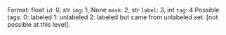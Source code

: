 Format: float `id`: 0, str `img`: 1, None `mask`: 2, str `label`: 3, int `tag`: 4 
Possible tags: 
0: labeled
1: unlabeled
2: labeled but came from unlabeled set. [not possible at this level].